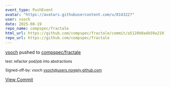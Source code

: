 ```yaml
---
event_type: PushEvent
avatar: "https://avatars.githubusercontent.com/u/814322?"
user: vsoch
date: 2025-08-19
repo_name: compspec/fractale
html_url: https://github.com/compspec/fractale/commit/a5120b0a4b59a2191ce927d0b1e1bdbe74c525eb
repo_url: https://github.com/compspec/fractale
---
```


<a href='https://github.com/vsoch' target='_blank'>vsoch</a> pushed to <a href='https://github.com/compspec/fractale' target='_blank'>compspec/fractale</a>

<small>test: refactor pod/job into abstractions

Signed-off-by: vsoch <vsoch@users.noreply.github.com></small>

<a href='https://github.com/compspec/fractale/commit/a5120b0a4b59a2191ce927d0b1e1bdbe74c525eb' target='_blank'>View Commit</a>